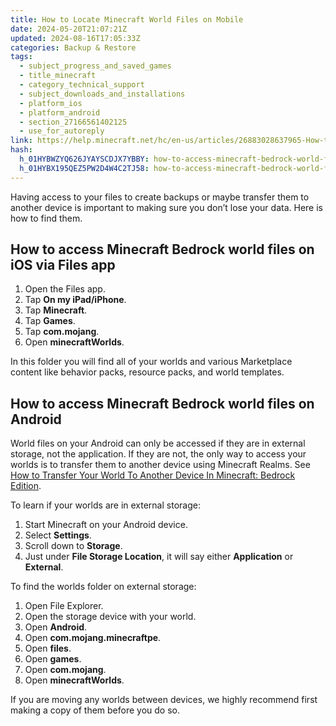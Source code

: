 ```yaml
---
title: How to Locate Minecraft World Files on Mobile
date: 2024-05-20T21:07:21Z
updated: 2024-08-16T17:05:33Z
categories: Backup & Restore
tags:
  - subject_progress_and_saved_games
  - title_minecraft
  - category_technical_support
  - subject_downloads_and_installations
  - platform_ios
  - platform_android
  - section_27166561402125
  - use_for_autoreply
link: https://help.minecraft.net/hc/en-us/articles/26883028637965-How-to-Locate-Minecraft-World-Files-on-Mobile
hash:
  h_01HYBWZYQ626JYAYSCDJX7YBBY: how-to-access-minecraft-bedrock-world-files-on-ios-via-files-app
  h_01HYBX195QEZ5PW2D4W4C2TJ58: how-to-access-minecraft-bedrock-world-files-on-android
---
```


Having access to your files to create backups or maybe transfer them to another device is important to making sure you don’t lose your data. Here is how to find them.

## How to access Minecraft Bedrock world files on iOS via Files app

1.  Open the Files app.
2.  Tap **On my iPad/iPhone**.
3.  Tap **Minecraft**.
4.  Tap **Games**.
5.  Tap **com.mojang**.
6.  Open **minecraftWorlds**.

In this folder you will find all of your worlds and various Marketplace content like behavior packs, resource packs, and world templates.

## How to access Minecraft Bedrock world files on Android

World files on your Android can only be accessed if they are in external storage, not the application. If they are not, the only way to access your worlds is to transfer them to another device using Minecraft Realms. See [How to Transfer Your World To Another Device In Minecraft: Bedrock Edition](./How-to-Transfer-Your-World-to-Another-Device-in-Minecraft-Bedrock-Edition.md).

To learn if your worlds are in external storage:

1.  Start Minecraft on your Android device.
2.  Select **Settings**.
3.  Scroll down to **Storage**.
4.  Just under **File Storage Location**, it will say either **Application** or **External**.

To find the worlds folder on external storage:

1.  Open File Explorer.
2.  Open the storage device with your world.
3.  Open **Android**.
4.  Open **com.mojang.minecraftpe**.
5.  Open **files**.
6.  Open **games**.
7.  Open **com.mojang**.
8.  Open **minecraftWorlds**.

If you are moving any worlds between devices, we highly recommend first making a copy of them before you do so.
